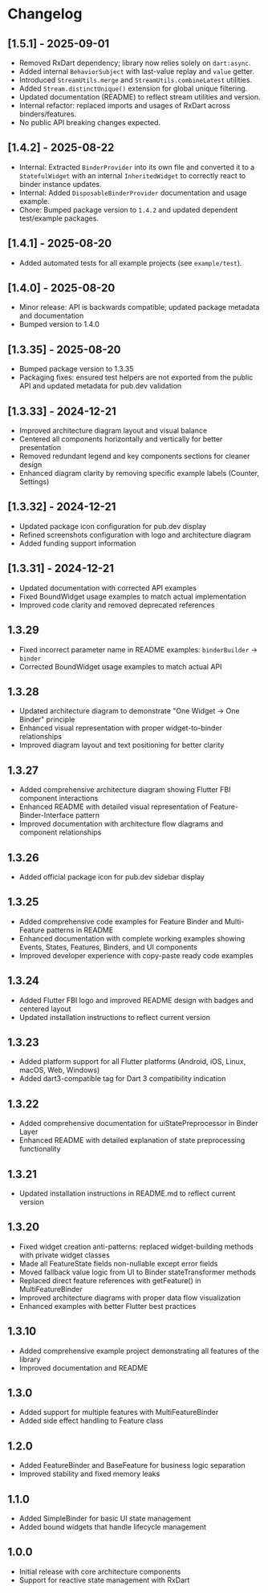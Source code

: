 # Changelog

## [1.5.1] - 2025-09-01

- Removed RxDart dependency; library now relies solely on `dart:async`.
- Added internal `BehaviorSubject` with last-value replay and `value` getter.
- Introduced `StreamUtils.merge` and `StreamUtils.combineLatest` utilities.
- Added `Stream.distinctUnique()` extension for global unique filtering.
- Updated documentation (README) to reflect stream utilities and version.
- Internal refactor: replaced imports and usages of RxDart across binders/features.
- No public API breaking changes expected.

## [1.4.2] - 2025-08-22

* Internal: Extracted `BinderProvider` into its own file and converted it to a
	`StatefulWidget` with an internal `InheritedWidget` to correctly react to
	binder instance updates.
* Internal: Added `DisposableBinderProvider` documentation and usage example.
* Chore: Bumped package version to `1.4.2` and updated dependent test/example
	packages.

## [1.4.1] - 2025-08-20

* Added automated tests for all example projects (see `example/test`).

## [1.4.0] - 2025-08-20

* Minor release: API is backwards compatible; updated package metadata and documentation
* Bumped version to 1.4.0

## [1.3.35] - 2025-08-20

* Bumped package version to 1.3.35
* Packaging fixes: ensured test helpers are not exported from the public API and updated metadata for pub.dev validation

## [1.3.33] - 2024-12-21

* Improved architecture diagram layout and visual balance
* Centered all components horizontally and vertically for better presentation
* Removed redundant legend and key components sections for cleaner design
* Enhanced diagram clarity by removing specific example labels (Counter, Settings)

## [1.3.32] - 2024-12-21

* Updated package icon configuration for pub.dev display
* Refined screenshots configuration with logo and architecture diagram
* Added funding support information

## [1.3.31] - 2024-12-21

* Updated documentation with corrected API examples
* Fixed BoundWidget usage examples to match actual implementation
* Improved code clarity and removed deprecated references

## 1.3.29

* Fixed incorrect parameter name in README examples: `binderBuilder` → `binder`
* Corrected BoundWidget usage examples to match actual API

## 1.3.28

* Updated architecture diagram to demonstrate "One Widget → One Binder" principle
* Enhanced visual representation with proper widget-to-binder relationships
* Improved diagram layout and text positioning for better clarity

## 1.3.27

* Added comprehensive architecture diagram showing Flutter FBI component interactions
* Enhanced README with detailed visual representation of Feature-Binder-Interface pattern
* Improved documentation with architecture flow diagrams and component relationships

## 1.3.26

* Added official package icon for pub.dev sidebar display

## 1.3.25

* Added comprehensive code examples for Feature Binder and Multi-Feature patterns in README
* Enhanced documentation with complete working examples showing Events, States, Features, Binders, and UI components
* Improved developer experience with copy-paste ready code examples

## 1.3.24

* Added Flutter FBI logo and improved README design with badges and centered layout
* Updated installation instructions to reflect current version

## 1.3.23

* Added platform support for all Flutter platforms (Android, iOS, Linux, macOS, Web, Windows)
* Added dart3-compatible tag for Dart 3 compatibility indication

## 1.3.22

* Added comprehensive documentation for uiStatePreprocessor in Binder Layer
* Enhanced README with detailed explanation of state preprocessing functionality

## 1.3.21

* Updated installation instructions in README.md to reflect current version

## 1.3.20

* Fixed widget creation anti-patterns: replaced widget-building methods with private widget classes
* Made all FeatureState fields non-nullable except error fields
* Moved fallback value logic from UI to Binder stateTransformer methods  
* Replaced direct feature references with getFeature<T>() in MultiFeatureBinder
* Improved architecture diagrams with proper data flow visualization
* Enhanced examples with better Flutter best practices

## 1.3.10

* Added comprehensive example project demonstrating all features of the library
* Improved documentation and README

## 1.3.0

* Added support for multiple features with MultiFeatureBinder
* Added side effect handling to Feature class

## 1.2.0

* Added FeatureBinder and BaseFeature for business logic separation
* Improved stability and fixed memory leaks

## 1.1.0

* Added SimpleBinder for basic UI state management
* Added bound widgets that handle lifecycle management

## 1.0.0

* Initial release with core architecture components
* Support for reactive state management with RxDart
